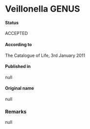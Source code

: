 # Veillonella GENUS

#### Status
ACCEPTED

#### According to
The Catalogue of Life, 3rd January 2011

#### Published in
null

#### Original name
null

### Remarks
null